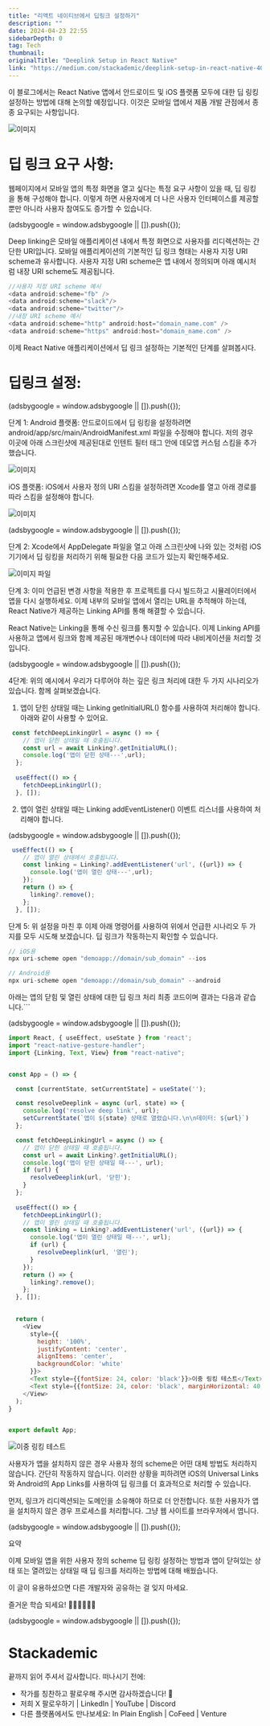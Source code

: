```yaml
---
title: "리액트 네이티브에서 딥링크 설정하기"
description: ""
date: 2024-04-23 22:55
sidebarDepth: 0
tag: Tech
thumbnail: 
originalTitle: "Deeplink Setup in React Native"
link: "https://medium.com/stackademic/deeplink-setup-in-react-native-40b32646b7f2"
---
```



이 블로그에서는 React Native 앱에서 안드로이드 및 iOS 플랫폼 모두에 대한 딥 링킹 설정하는 방법에 대해 논의할 예정입니다. 이것은 모바일 앱에서 제품 개발 관점에서 종종 요구되는 사항입니다.

![이미지](./img/DeeplinkSetupinReactNative_0.png)

# 딥 링크 요구 사항:

웹페이지에서 모바일 앱의 특정 화면을 열고 싶다는 특정 요구 사항이 있을 때, 딥 링킹을 통해 구성해야 합니다. 이렇게 하면 사용자에게 더 나은 사용자 인터페이스를 제공할 뿐만 아니라 사용자 참여도도 증가할 수 있습니다.

<!-- ui-log 수평형 -->
<ins class="adsbygoogle"
  style="display:block"
  data-ad-client="ca-pub-4877378276818686"
  data-ad-slot="9743150776"
  data-ad-format="auto"
  data-full-width-responsive="true"></ins>
<component is="script">
(adsbygoogle = window.adsbygoogle || []).push({});
</component>

Deep linking은 모바일 애플리케이션 내에서 특정 화면으로 사용자를 리디렉션하는 간단한 URI입니다. 모바일 애플리케이션의 기본적인 딥 링크 형태는 사용자 지정 URI scheme과 유사합니다. 사용자 지정 URI scheme은 앱 내에서 정의되며 아래 예시처럼 내장 URI scheme도 제공됩니다.

```js
//사용자 지정 URI scheme 예시
<data android:scheme="fb" />
<data android:scheme="slack"/>
<data android:scheme="twitter"/>
//내장 URI scheme 예시
<data android:scheme="http" android:host="domain_name.com" />
<data android:scheme="https" android:host="domain_name.com" />
```

이제 React Native 애플리케이션에서 딥 링크 설정하는 기본적인 단계를 살펴봅시다.

# 딥링크 설정:

<!-- ui-log 수평형 -->
<ins class="adsbygoogle"
  style="display:block"
  data-ad-client="ca-pub-4877378276818686"
  data-ad-slot="9743150776"
  data-ad-format="auto"
  data-full-width-responsive="true"></ins>
<component is="script">
(adsbygoogle = window.adsbygoogle || []).push({});
</component>

단계 1:
Android 플랫폼:
안드로이드에서 딥 링킹을 설정하려면 android/app/src/main/AndroidManifest.xml 파일을 수정해야 합니다. 저의 경우 이곳에 아래 스크린샷에 제공된대로 인텐트 필터 태그 안에 데모앱 커스텀 스킴을 추가했습니다.

![이미지](./img/DeeplinkSetupinReactNative_1.png)

iOS 플랫폼:
iOS에서 사용자 정의 URI 스킴을 설정하려면 Xcode를 열고 아래 경로를 따라 스킴을 설정해야 합니다.

![이미지](./img/DeeplinkSetupinReactNative_2.png)

<!-- ui-log 수평형 -->
<ins class="adsbygoogle"
  style="display:block"
  data-ad-client="ca-pub-4877378276818686"
  data-ad-slot="9743150776"
  data-ad-format="auto"
  data-full-width-responsive="true"></ins>
<component is="script">
(adsbygoogle = window.adsbygoogle || []).push({});
</component>

단계 2:
Xcode에서 AppDelegate 파일을 열고 아래 스크린샷에 나와 있는 것처럼 iOS 기기에서 딥 링킹을 처리하기 위해 필요한 다음 코드가 있는지 확인해주세요.

![이미지 파일](./img/DeeplinkSetupinReactNative_3.png)

단계 3:
이미 언급된 변경 사항을 적용한 후 프로젝트를 다시 빌드하고 시뮬레이터에서 앱을 다시 실행하세요. 이제 내부의 모바일 앱에서 열리는 URL을 추적해야 하는데, React Native가 제공하는 Linking API를 통해 해결할 수 있습니다.

React Native는 Linking을 통해 수신 링크를 통지할 수 있습니다. 이제 Linking API를 사용하고 앱에서 링크와 함께 제공된 매개변수나 데이터에 따라 내비게이션을 처리할 것입니다.

<!-- ui-log 수평형 -->
<ins class="adsbygoogle"
  style="display:block"
  data-ad-client="ca-pub-4877378276818686"
  data-ad-slot="9743150776"
  data-ad-format="auto"
  data-full-width-responsive="true"></ins>
<component is="script">
(adsbygoogle = window.adsbygoogle || []).push({});
</component>

4단계:
위의 예시에서 우리가 다루어야 하는 깊은 링크 처리에 대한 두 가지 시나리오가 있습니다. 함께 살펴보겠습니다.

1. 앱이 닫힌 상태일 때는 Linking getInitialURL() 함수를 사용하여 처리해야 합니다. 아래와 같이 사용할 수 있어요.

```js
 const fetchDeepLinkingUrl = async () => {
    // 앱이 닫힌 상태일 때 호출됩니다.
    const url = await Linking?.getInitialURL();
    console.log('앱이 닫힌 상태---',url);
  };
 
  useEffect(() => {
    fetchDeepLinkingUrl();
  }, []);
```

2. 앱이 열린 상태일 때는 Linking addEventListener() 이벤트 리스너를 사용하여 처리해야 합니다.

<!-- ui-log 수평형 -->
<ins class="adsbygoogle"
  style="display:block"
  data-ad-client="ca-pub-4877378276818686"
  data-ad-slot="9743150776"
  data-ad-format="auto"
  data-full-width-responsive="true"></ins>
<component is="script">
(adsbygoogle = window.adsbygoogle || []).push({});
</component>

```js
 useEffect(() => {
    // 앱이 열린 상태에서 호출됩니다.
    const linking = Linking?.addEventListener('url', ({url}) => {
      console.log('앱이 열린 상태---',url);
    });
    return () => {
      linking?.remove();
    };
  }, []);
```

단계 5: 위 설정을 마친 후 이제 아래 명령어를 사용하여 위에서 언급한 시나리오 두 가지를 모두 시도해 보겠습니다. 딥 링크가 작동하는지 확인할 수 있습니다.

```js
// iOS용
npx uri-scheme open "demoapp://domain/sub_domain" --ios

// Android용
npx uri-scheme open "demoapp://domain/sub_domain" --android
```

아래는 앱의 닫힘 및 열린 상태에 대한 딥 링크 처리 최종 코드이며 결과는 다음과 같습니다.```

<!-- ui-log 수평형 -->
<ins class="adsbygoogle"
  style="display:block"
  data-ad-client="ca-pub-4877378276818686"
  data-ad-slot="9743150776"
  data-ad-format="auto"
  data-full-width-responsive="true"></ins>
<component is="script">
(adsbygoogle = window.adsbygoogle || []).push({});
</component>

```js
import React, { useEffect, useState } from 'react';
import "react-native-gesture-handler";
import {Linking, Text, View} from "react-native";


const App = () => {

  const [currentState, setCurrentState] = useState('');

  const resolveDeeplink = async (url, state) => {
    console.log('resolve deep link', url);
    setCurrentState(`앱이 ${state} 상태로 열렸습니다.\n\n데이터: ${url}`)
  };

  const fetchDeepLinkingUrl = async () => {
    // 앱이 닫힌 상태일 때 호출됩니다.
    const url = await Linking?.getInitialURL();
    console.log('앱이 닫힌 상태일 때---', url);
    if (url) {
      resolveDeeplink(url, '닫힌');
    }
  };
 
  useEffect(() => {
    fetchDeepLinkingUrl();
    // 앱이 열린 상태일 때 호출됩니다.
    const linking = Linking?.addEventListener('url', ({url}) => {
      console.log('앱이 열린 상태일 때---', url);
      if (url) {
        resolveDeeplink(url, '열린');
      }
    });
    return () => {
      linking?.remove();
    };
  }, []);

  
  return (
    <View 
      style={{
        height: '100%',
        justifyContent: 'center',
        alignItems: 'center',
        backgroundColor: 'white'
      }}>
      <Text style={{fontSize: 24, color: 'black'}}>이중 링킹 테스트</Text>
      <Text style={{fontSize: 24, color: 'black', marginHorizontal: 40, marginTop: 20, textAlign: 'center'}}>{currentState}</Text>
    </View>
  );
}


export default App;
```

![이중 링킹 테스트](https://miro.medium.com/v2/resize:fit:1400/1*e-0wwtEFDuXri8WaJqKC0Q.gif)

사용자가 앱을 설치하지 않은 경우 사용자 정의 scheme은 어떤 대체 방법도 처리하지 않습니다. 간단히 작동하지 않습니다. 이러한 상황을 피하려면 iOS의 Universal Links와 Android의 App Links를 사용하여 딥 링크를 더 효과적으로 처리할 수 있습니다.

먼저, 링크가 리디렉션되는 도메인을 소유해야 하므로 더 안전합니다. 또한 사용자가 앱을 설치하지 않은 경우 프로세스를 처리합니다. 그냥 웹 사이트를 브라우저에서 엽니다.

<!-- ui-log 수평형 -->
<ins class="adsbygoogle"
  style="display:block"
  data-ad-client="ca-pub-4877378276818686"
  data-ad-slot="9743150776"
  data-ad-format="auto"
  data-full-width-responsive="true"></ins>
<component is="script">
(adsbygoogle = window.adsbygoogle || []).push({});
</component>

요약

이제 모바일 앱을 위한 사용자 정의 scheme 딥 링킹 설정하는 방법과 앱이 닫혀있는 상태 또는 열려있는 상태일 때 딥 링크를 처리하는 방법에 대해 배웠습니다.

이 글이 유용하셨으면 다른 개발자와 공유하는 걸 잊지 마세요.

즐거운 학습 되세요! 👨🏼‍💻👨🏼‍💻

<!-- ui-log 수평형 -->
<ins class="adsbygoogle"
  style="display:block"
  data-ad-client="ca-pub-4877378276818686"
  data-ad-slot="9743150776"
  data-ad-format="auto"
  data-full-width-responsive="true"></ins>
<component is="script">
(adsbygoogle = window.adsbygoogle || []).push({});
</component>

# Stackademic

끝까지 읽어 주셔서 감사합니다. 떠나시기 전에:

- 작가를 칭찬하고 팔로우해 주시면 감사하겠습니다! 👏
- 저희 X 팔로우하기 | LinkedIn | YouTube | Discord
- 다른 플랫폼에서도 만나보세요: In Plain English | CoFeed | Venture